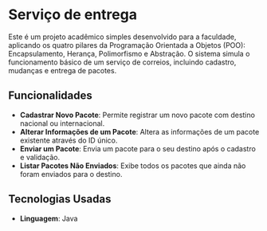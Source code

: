 # Serviço de entrega
Este é um projeto acadêmico simples desenvolvido para a faculdade, aplicando os quatro pilares da Programação Orientada a Objetos (POO): Encapsulamento, Herança, Polimorfismo e Abstração. 
O sistema simula o funcionamento básico de um serviço de correios, incluindo cadastro, mudanças e entrega de pacotes.

## Funcionalidades
- **Cadastrar Novo Pacote**: Permite registrar um novo pacote com destino nacional ou internacional.
- **Alterar Informações de um Pacote**: Altera as informações de um pacote existente através do ID único.
- **Enviar um Pacote**: Envia um pacote para o seu destino após o cadastro e validação.
- **Listar Pacotes Não Enviados**: Exibe todos os pacotes que ainda não foram enviados para o destino.

## Tecnologias Usadas
- **Linguagem**: Java
